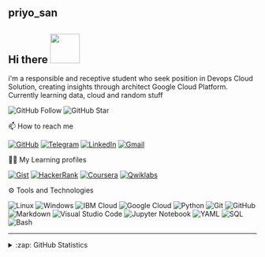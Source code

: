 ## priyo_san
## Hi there <img src="https://media3.giphy.com/media/x0PCtFDxyH7ZS/giphy.gif?cid=ecf05e474epcy9lre8319rewfiuqqrjpcwxjrhko0209fk7j&rid=giphy.gif" width="60px">

i'm a responsible and receptive student who seek position in Devops Cloud Solution, creating insights through architect Google Cloud Platform. Currently learning data, cloud and random stuff

![GitHub Follow](https://img.shields.io/github/followers/elmoallistair.svg?style=social&label=Follow)
![GitHub Star](https://img.shields.io/github/stars/elmoallistair?affiliations=OWNER%2CCOLLABORATOR&style=social&label=Star)

📫 How to reach me

[![GitHub](https://img.shields.io/badge/--github?label=Github&logo=GitHub&style=social)](https://github.com/priyosan) 
[![Telegram](https://img.shields.io/badge/--telegram?label=Telegram&logo=Telegram&style=social)](https://t.me/priyophotograph) 
[![LinkedIn](https://img.shields.io/badge/--linkedin?label=LinkedIn&logo=LinkedIn&style=social)](https://www.linkedin.com/in/priyantopriyo)
[![Gmail](https://img.shields.io/badge/--linkedin?label=Gmail&logo=gmail&style=social)](mailto:priyo.san11@gmail.com)

👨‍💻 My Learning profiles

[![Gist](https://img.shields.io/badge/--dev?label=Gist&logo=github&style=social)](https://gist.github.com/priyosan)
[![HackerRank](https://img.shields.io/badge/--dev?label=HackerRank&logo=Hackerrank&style=social)](https://www.hackerrank.com/priyosan)
[![Coursera](https://img.shields.io/badge/--dev?label=Coursera&logo=coursera&style=social)](https://www.coursera.org/user/6a721ccfba9f9039cd6da336e8701782)
[![Qwiklabs](https://img.shields.io/badge/--dev?label=Qwiklabs&logo=qwiklabs&style=social)](https://google.qwiklabs.com/public_profiles/5d7af9b9-07cc-4811-8f09-d1e51aa41c85)

⚙ Tools and Technologies

![Linux](https://img.shields.io/badge/-Linux-333333?style=flat&logo=linux)
![Windows](https://img.shields.io/badge/-Windows-333333?style=flat&logo=windows)
![IBM Cloud](https://img.shields.io/badge/-IBM%20Cloud-333333?style=flat&logo=ibm)
![Google Cloud](https://img.shields.io/badge/-Google%20Cloud-333333?style=flat&logo=google-cloud)
![Python](https://img.shields.io/badge/-Python-333333?style=flat&logo=python)
![Git](https://img.shields.io/badge/-Git-333333?style=flat&logo=git)
![GitHub](https://img.shields.io/badge/-GitHub-333333?style=flat&logo=github)
![Markdown](https://img.shields.io/badge/-Markdown-333333?style=flat&logo=markdown)
![Visual Studio Code](https://img.shields.io/badge/-Visual%20Studio%20Code-333333?style=flat&logo=visual-studio-code&logoColor=007ACC)
![Jupyter Notebook](https://img.shields.io/badge/-Jupyter%20Notebook-333333?style=flat&logo=jupyter)
![YAML](https://img.shields.io/badge/-YAML-333333)
![SQL](https://img.shields.io/badge/-SQL-333333?style=flat)
![Bash](https://img.shields.io/badge/-Bash-333333?style=flat)

<hr>

<details close>
<summary>:zap: GitHub Statistics</summary>
  <img src="https://github-readme-stats.vercel.app/api?username=priyosan&show_icons=true&theme=nord" width="400px">
</details>
